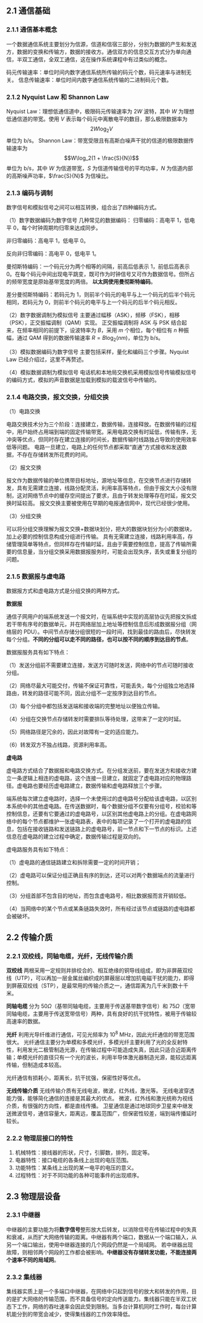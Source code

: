 <head>
    <script src="https://cdn.mathjax.org/mathjax/latest/MathJax.js?config=TeX-AMS-MML_HTMLorMML" type="text/javascript"></script>
    <script type="text/x-mathjax-config">
        MathJax.Hub.Config({
            tex2jax: {
            skipTags: ['script', 'noscript', 'style', 'textarea', 'pre'],
            inlineMath: [['$','$']]
            }
        });
    </script>
</head>

## 2.1 通信基础
### 2.1.1 通信基本概念
一个数据通信系统主要划分为信源，信道和信宿三部分，分别为数据的产生和发送方，数据的变换和传输方，数据的接收方。通信双方的信息交互方式分为单向通信，半双工通信，全双工通信，这在操作系统课程中有过类似的概念。

码元传输速率：单位时间内数字通信系统所传输的码元个数，码元速率与进制无关。
信息传输速率：单位时间内数字通信系统传输的二进制码元个数。

### 2.1.2 Nyquist Law 和 Shannon Law
Nyquist Law：理想低通信道中，极限码元传输速率为 $2W$ 波特，其中 $W$ 为理想低通信道的带宽。使用 $V$ 表示每个码元中离散电平的数目，那么极限数据率为 $$2W\log_2V$$
单位为 b/s。
Shannon Law：带宽受限且有高斯白噪声干扰的信道的极限数据传输速率为$$W\log_2(1 + \frac{S}{N})$$
单位为 b/s，其中 $W$ 为信道带宽，$S$ 为信道传输信号的平均功率，$N$ 为信道内部的高斯噪声功率，$\frac{S}{N}$ 为信噪比。

### 2.1.3 编码与调制
数字信号和模拟信号之间可以相互转换，组合出了四种编码方式。

（1）数字数据编码为数字信号
几种常见的数据编码：
归零编码：高电平 1，低电平 0，每个时钟周期均归零来达成同步。

非归零编码：高电平 1，低电平 0。

反向非归零编码：高电平 0，低电平 1。

曼彻斯特编码：一个码元分为两个相等的间隔，前高后低表示 1，前低后高表示 0。在每个码元中间出现电平跳变，既可作为时钟信号又可作为数据信号。但所占的频带宽度是原始基带宽度的两倍。
**以太网使用曼彻斯特编码**。

差分曼彻斯特编码：若码元为 1，则前半个码元的电平与上一个码元的后半个码元相同，若码元为 0，则前半个码元的电平与上一个码元的后半个码元相反。

（2）数字数据调制为模拟信号
主要通过幅移（ASK），频移（FSK），相移（PSK），正交振幅调制（QAM）实现。
正交振幅调制将 ASK 与 PSK 结合起来，在频率相同的前提下，设波特率为 $B$，采用 $m$ 个相位，每个相位有 $n$ 种振幅，通过 QAM 得到的数据传输速率 $R=B\log_2(nm)$，单位为 b/s。

（3）模拟数据编码为数字信号
主要包括采样，量化和编码三个步骤。Nyquist Law 已经介绍过，这里不再赘述。

（4）模拟数据调制为模拟信号
电话机和本地局交换机采用模拟信号传输模拟信号的编码方式，模拟的声音数据是加载到模拟的载波信号中传输的。

### 2.1.4 电路交换，报文交换，分组交换
（1）电路交换

电路交换技术分为三个阶段：连接建立，数据传输，连接释放。在数据传输的过程中，用户始终占用端到端的固定传输带宽。采用电路交换有时延低，传输有序，无冲突等优点，但同时存在建立连接的时间长，数据传输时线路独占导致的使用效率低等问题。
电路一旦建立，电路上的任何节点都采取“直通”方式接收和发送数据，不存在存储转发所花费的时间。

（2）报文交换

报文作为数据传输的单位携带目标地址，源地址等信息，在交换节点进行存储转发，具有无需建立连接，线路分配灵活，利用率高等特点，但由于报文大小没有限制，这对网络节点中的缓存空间提出了要求，且由于转发处理等存在时延，报文交换时延较高。
报文交换主要被使用在早期的电报通信网中，现代已经很少使用。

（3）分组交换

可以将分组交换理解为报文交换+数据块划分，把大的数据块划分为小的数据块，加上必要的控制信息构成分组进行传输。
具有无需建立连接，线路利用率高，存储管理简单等特点，但同样存在传输时延，且由于需要控制信息，提高了传输所需要的信息量，当分组交换采用数据报服务时，可能会出现失序，丢失或重复分组的问题。

### 2.1.5 数据报与虚电路
数据报方式和虚电路方式是分组交换的两种方式。

**数据报**

通信子网用户的端系统发送一个报文时，在端系统中实现的高层协议先把报文拆成若干带有序号的数据单元，并在网络层加上地址等控制信息后形成数据报分组（网络层的 PDU）。中间节点存储分组很短的一段时间，找到最佳的路由后，尽快转发每个分组。**不同的分组可以走不同的路径，也可以按不同的顺序到达目的节点**。

数据报服务具有如下特点：

（1）发送分组前不需要建立连接，发送方可随时发送，网络中的节点可随时接收分组。

（2）网络尽最大可能交付，传输不保证可靠性，可能丢失，每个分组独立地选择路由，转发的路径可能不同，因此分组不一定按序到达目的节点。

（3）每个分组中都包括发送端和接收端的完整地址以便独立传输。

（4）分组在交换节点存储转发时需要排队等待处理，这带来了一定的时延。

（5）网络路径是冗余的，因此对故障有一定的适应能力。

（6）转发双方不独占线路，资源利用率高。

**虚电路**

虚电路方式结合了数据报和电路交换方式。在分组发送前，要在发送方和接收方建立一条逻辑上相连的虚电路，这个连接一旦建立，就固定了虚电路对应的物理路径。虚电路也要经历虚电路建立，数据传输和虚电路释放三个步骤。

端系统每次建立虚电路时，选择一个未使用过的虚电路号分配给该虚电路，以区别本系统中的其他虚电路。在传送数据时，每个数据分组不仅要有分组号，校验和等控制信息，还要有它要通过的虚电路号，以区别其他虚电路上的分组。在虚电路网络中的每个节点都维护一张虚电路表，表中的每项记录了一个打开的虚电路的信息，包括在接收链路和发送链路上的虚电路号，前一节点和下一节点的标识。上述信息在虚电路的建立过程中确定，数据传输过程是双向的。

虚电路服务具有如下特点：

（1）虚电路的通信链路建立和拆除需要一定的时间开销；

（2）虚电路可以保证分组正确且有序的到达，还可以对两个数据端点的流量进行控制。

（3）分组首部不包含目的地址，而包含虚电路号，相比数据报而言开销较低。

（4）当网络中的某个节点或某条链路失效时，所有经过该节点或链路的虚电路都会被破坏。

## 2.2 传输介质
### 2.2.1 双绞线，同轴电缆，光纤，无线传输介质

**双绞线**
两根采用一定规则并排绞合的、相互绝缘的铜导线组成，即为非屏蔽双绞线（UTP），可以再加一层金属丝编织成的屏蔽层以增加抗电磁干扰的能力，即得到屏蔽双绞线（STP），是最常用的传输介质之一，通信距离为几千米到数十千米。

**同轴电缆**
分为 $50\Omega$（基带同轴电缆，主要用于传送基带数字信号）和 $75\Omega$（宽带同轴电缆，主要用于传送宽带信号）两种，具有良好的抗干扰特性，被用于传输较高速率的数据。

**光纤**
利用光导纤维进行通信，可见光频率为 $10^8$ MHz，因此光纤通信的带宽范围很大。
光纤通信主要分为单模和多模光纤，多模光纤主要利用了光的全反射特性，利用发光二极管制造光源，在传输过程中可能造成失真，因此只适合近距离传输；单模光纤的直径只有一个光的波长，利用半导体激光器制造光源，能较远距离传输，但制造成本较高。

光纤通信有损耗小，距离长，抗干扰强，保密性好等优点。

**无线传输介质**
无线传输介质有无线电波，微波，红外线，激光等。
无线电波穿透能力强，能够简化通信的连接是其最大的优点。
微波，红外线和激光统称为视线介质，有很强的方向性，都是直线传播。
卫星通信是通过地球同步卫星来中继发送微波信号，通信容量大，距离远，覆盖范围广，但保密性较差，端到端传播延时较长。

### 2.2.2 物理层接口的特性
1. 机械特性：接线器的形状，尺寸，引脚数，排列，固定等。
2. 电器特性：接口电缆的各条线上出现的电压范围。
3. 功能特性：某条线上出现的某一电平的电压的意义。
4. 过程特性：对于不同功能的各种可能事件的出现顺序。

## 2.3 物理层设备
### 2.3.1 中继器
中继器的主要功能为将**数字信号**整形放大后转发，以消除信号在传输过程中的失真和衰减，从而扩大网络传输的距离。中继器有两个端口，数据从一个端口输入，从另一个端口输出，使用中继器连接的几个网段仍然是一个局域网。
若中继器出现故障，则相邻两个网段的工作都会被影响。**中继器没有存储转发功能，不能连接两个速率不同的局域网**。

### 2.3.2 集线器
集线器实质上是一个多端口中继器，在网络中只起到信号的放大和转发的作用，目的是扩大网络的传输范围，而不具备信号的定向传送能力。集线器只能在半双工状态下工作，网络的吞吐速率会因此受到限制。当多台计算机同时工作时，每台计算机能分到的带宽会减少，使得集线器的工作效率降低。